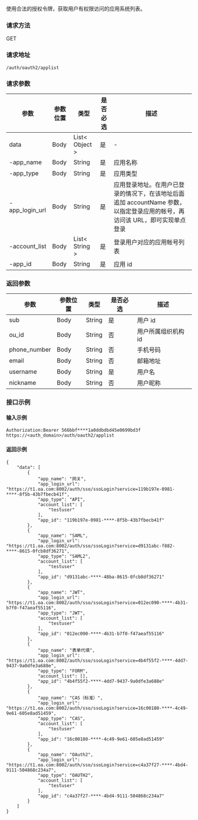
使用合法的授权令牌，获取用户有权限访问的应用系统列表。

### 请求方法
GET
### 请求地址
```
/auth/oauth2/applist
```
### 请求参数
| 参数           | 参数位置 | 类型         | 是否必选 | 描述                                                         |
| -------------- | -------- | ------------ | -------- | ------------------------------------------------------------ |
| data           | Body     | List< Object > | 是       |-                                                              |
| -app_name      | Body     | String       | 是       | 应用名称                                                     |
| -app_type      | Body     | String       | 是       | 应用类型                                                     |
| -app_login_url | Body     | String       | 是       | 应用登录地址。在用户已登录的情况下，在该地址后面追加 accountName 参数，以指定登录应用的帐号，再访问该 URL，即可实现单点登录 |
| -account_list  | Body     | List< String > | 是       | 登录用户对应的应用帐号列表                                   |
| -app_id        | Body     | String       | 是       | 应用 id                                                      |



### 返回参数
| 参数         | 参数位置 | 类型   | 是否必选 | 描述                |
| ------------ | -------- | ------ | -------- | ------------------- |
| sub          | Body     | String | 是       | 用户 id             |
| ou_id        | Body     | String | 否       | 用户所属组织机构 id |
| phone_number | Body     | String | 否       | 手机号码            |
| email        | Body     | String | 否       | 邮箱地址            |
| username     | Body     | String | 是       | 用户名              |
| nickname     | Body     | String | 否       | 用户昵称            |

### 接口示例
#### 输入示例
```
Authorization:Bearer 566bbf****1a0ddbdbd45e0699bd3f
https://<auth_domain>/auth/oauth2/applist
```
#### 返回示例
```
{
    "data": [
        {
            "app_name": "网关",
            "app_login_url": "https://t1.oa.com:8002/auth/sso/ssoLogin?service=119b197e-0981-****-8f5b-43b7fbecb41f",
            "app_type": "API",
            "account_list": [
                "testuser"
            ],
            "app_id": "119b197e-0981-****-8f5b-43b7fbecb41f"
        },
        {
            "app_name": "SAML",
            "app_login_url": "https://t1.oa.com:8002/auth/sso/ssoLogin?service=d9131abc-f882-****-8615-0fcb8df36271",
            "app_type": "SAML2",
            "account_list": [
                "testuser"
            ],
            "app_id": "d9131abc-****-48ba-8615-0fcb8df36271"
        },
        {
            "app_name": "JWT",
            "app_login_url": "https://t1.oa.com:8002/auth/sso/ssoLogin?service=012ec090-****-4b31-b7f0-f47aeaf55116",
            "app_type": "JWT",
            "account_list": [
                "testuser"
            ],
            "app_id": "012ec090-****-4b31-b7f0-f47aeaf55116"
        },
        {
            "app_name": "表单代填",
            "app_login_url": "https://t1.oa.com:8002/auth/sso/ssoLogin?service=4b4f55f2-****-4dd7-9437-9a0dfe3a688e",
            "app_type": "FORM",
            "account_list": [],
            "app_id": "4b4f55f2-****-4dd7-9437-9a0dfe3a688e"
        },
        {
            "app_name": "CAS（标准）",
            "app_login_url": "https://t1.oa.com:8002/auth/sso/ssoLogin?service=16c00180-****-4c49-9e61-605e8ad51459",
            "app_type": "CAS",
            "account_list": [
                "testuser"
            ],
            "app_id": "16c00180-****-4c49-9e61-605e8ad51459"
        },
        {
            "app_name": "OAuth2",
            "app_login_url": "https://t1.oa.com:8002/auth/sso/ssoLogin?service=c4a37f27-****-4bd4-9111-504868c234a7",
            "app_type": "OAUTH2",
            "account_list": [
                "testuser"
            ],
            "app_id": "c4a37f27-****-4bd4-9111-504868c234a7"
        }
    ]
}
```

